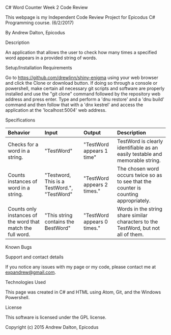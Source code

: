 C# Word Counter Week 2 Code Review

This webpage is my Independent Code Review Project for Epicodus C# Programming course. (6/2/2017)

By Andrew Dalton, Epicodus

Description

An application that allows the user to check how many times a specified word appears in a provided string of words.

Setup/Installation Requirements

Go to https://github.com/drewlinn/shiny-enigma using your web browser and click the Clone or download button. If doing so through a console or powershell, make certain all necessary git scripts and software are properly installed and use the "git clone" command followed by the repository web address and press enter. Type and perform a 'dnu restore' and a 'dnu build' command and then follow that with a 'dnx kestrel' and access the application at the 'localhost:5004' web address.

Specifications

| Behavior | Input | Output | Description |
|:---------|:------|:-------|:------------|
| Checks for a word in a string. | "TestWord" | "TestWord appears 1 time" | TestWord is clearly identifiable as an easily testable and memorable string. |
| Counts instances of word in a string. | "Testword, This is a TestWord.", "TestWord" | "TestWord appears 2 times." | The chosen word occurs twice so as to see that the counter is counting appropriately. |
| Counts only instances of the word that match the full word. | "This string contains the BestWord" | "TestWord appears 0 times." | Words in the string share similar characters to the TestWord, but not all of them. |

Known Bugs



Support and contact details

If you notice any issues with my page or my code, please contact me at expandrew@gmail.com.

Technologies Used

This page was created in C# and HTML using Atom, Git, and the Windows Powershell.

License

This software is licensed under the GPL license.

Copyright (c) 2015 Andrew Dalton, Epicodus
